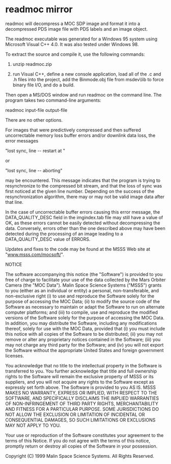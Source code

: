 # readmoc mirror

readmoc will decompress a MOC SDP image and format it into a
decompressed PDS image file with PDS labels and an image object.

The readmoc executable was generated for a Windows 95 system using
Microsoft Visual C++ 4.0.  It was also tested under Windows 98.

To extract the source and compile it, use the following commands:

1) unzip readmoc.zip

2) run Visual C++, define a new console application, load all of the
.c and .h files into the project, add the Binmode.obj file from
msdev\lib to force binary file I/O, and do a build.

Then open a MS/DOS window and run readmoc on the command line.
The program takes two command-line arguments:

   readmoc input-file output-file

There are no other options.

For images that were predictively compressed and then suffered
uncorrectable memory loss buffer errors and/or downlink data loss, 
the error messages

"lost sync, line <number> -- restart at <hex number>"

or

"lost sync, line <number> -- aborting"

may be encountered.  This message indicates that the program is trying
to resynchronize to the compressed bit stream, and that the loss of
sync was first noticed at the given line number.  Depending on the
success of the resynchronization algorithm, there may or may not be
valid image data after that line.

In the case of uncorrectable buffer errors causing this error message,
the DATA_QUALITY_DESC field in the imgindex.tab file may still have a
value of OK, as these errors cannot be easily detected without
decompressing the data.  Conversely, errors other than the one
described above may have been detected during the processing of an
image leading to a DATA_QUALITY_DESC value of ERRORS.


Updates and fixes to the code may be found at the MSSS Web site at
"www.msss.com/mocsoft/".  

NOTICE

The software accompanying this notice (the "Software") is provided to you
free of charge to facilitate your use of the data collected by the Mars
Orbiter Camera (the "MOC Data").  Malin Space Science Systems ("MSSS")
grants to you (either as an individual or entity) a personal,
non-transferable, and non-exclusive right (i) to use and reproduce the
Software solely for the purpose of accessing the MOC Data; (ii) to modify
the source code of the Software as necessary to maintain or adapt the
Software to run on alternate computer platforms; and (iii) to compile, use
and reproduce the modified versions of the Software solely for the purpose
of accessing the MOC Data.  In addition, you may distribute the Software,
including any modifications thereof, solely for use with the MOC Data,
provided that (i) you must include this notice with all copies of the
Software to be distributed; (ii) you may not remove or alter any
proprietary notices contained in the Software; (iii) you may not charge any
third party for the Software; and (iv) you will not export the Software
without the appropriate United States and foreign government licenses.  

You acknowledge that no title to the intellectual property in the Software
is transferred to you.  You further acknowledge that title and full
ownership rights to the Software will remain the exclusive property of MSSS
or its suppliers, and you will not acquire any rights to the Software
except as expressly set forth above.  The Software is provided to you AS
IS.  MSSS MAKES NO WARRANTY, EXPRESS OR IMPLIED, WITH RESPECT TO THE
SOFTWARE, AND SPECIFICALLY DISCLAIMS THE IMPLIED WARRANTIES OF
NON-INFRINGEMENT OF THIRD PARTY RIGHTS, MERCHANTABILITY AND FITNESS FOR A
PARTICULAR PURPOSE.  SOME JURISDICTIONS DO NOT ALLOW THE EXCLUSION OR
LIMITATION OF INCIDENTAL OR CONSEQUENTIAL DAMAGES, SO SUCH LIMITATIONS OR
EXCLUSIONS MAY NOT APPLY TO YOU.  

Your use or reproduction of the Software constitutes your agreement to the
terms of this Notice.  If you do not agree with the terms of this notice,
promptly return or destroy all copies of the Software in your possession.  

Copyright (C) 1999 Malin Space Science Systems.  All Rights Reserved.
